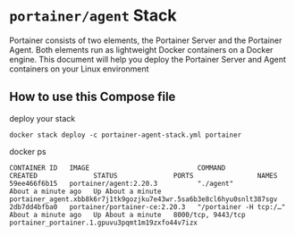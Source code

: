 # `portainer/agent` Stack

Portainer consists of two elements, the Portainer Server and the Portainer Agent. Both elements run as lightweight Docker containers on a Docker engine. This document will help you deploy the Portainer Server and Agent containers on your Linux environment


## How to use this Compose file
 
deploy your stack

```shell
docker stack deploy -c portainer-agent-stack.yml portainer
```

docker ps
```shell
CONTAINER ID   IMAGE                           COMMAND                  CREATED              STATUS              PORTS                NAMES
59ee466f6b15   portainer/agent:2.20.3          "./agent"                About a minute ago   Up About a minute                        portainer_agent.xbb8k6r7j1tk9gozjku7e43wr.5sa6b3e8cl6hyu0snlt387sgv
2db7dd4bfba0   portainer/portainer-ce:2.20.3   "/portainer -H tcp:/…"   About a minute ago   Up About a minute   8000/tcp, 9443/tcp   portainer_portainer.1.gpuvu3pqmt1m19zxfo44v7izx
```